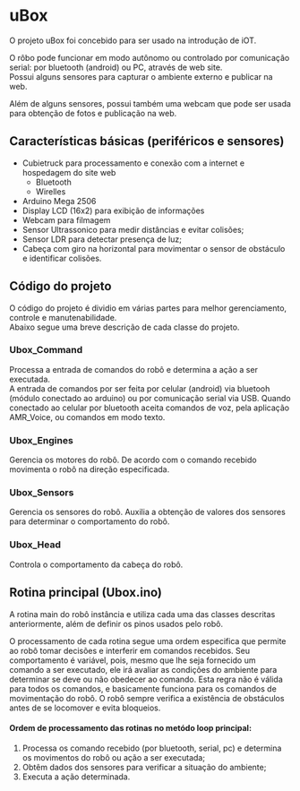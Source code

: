 # uBox

O projeto uBox foi concebido para ser usado na introdução de iOT.

O rôbo pode funcionar em modo autônomo ou controlado por comunicação serial: por bluetooth (android) ou PC, através de web site.  
Possui alguns sensores para capturar o ambiente externo e publicar na web.

Além de alguns sensores, possui também uma webcam que pode ser usada para obtenção de fotos e publicação na web.

## Características básicas (periféricos e sensores)

- Cubietruck para processamento e conexão com a internet e hospedagem do site web
  - Bluetooth
  - Wirelles
- Arduino Mega 2506
- Display LCD (16x2) para exibição de informações
- Webcam para filmagem
- Sensor Ultrassonico para medir distâncias e evitar colisões;
- Sensor LDR para detectar presença de luz;
- Cabeça com giro na horizontal para movimentar o sensor de obstáculo e identificar colisões.

## Código do projeto

O código do projeto é dividio em várias partes para melhor gerenciamento, controle e manutenabilidade.  
Abaixo segue uma breve descrição de cada classe do projeto.

### Ubox_Command

Processa a entrada de comandos do robô e determina a ação a ser executada.  
A entrada de comandos por ser feita por celular (android) via bluetooh (módulo conectado ao arduino) ou por comunicação serial via USB. Quando conectado ao celular por bluetooth aceita comandos de voz, pela aplicação AMR_Voice, ou comandos em modo texto.

### Ubox_Engines

Gerencia os motores do robô. 
De acordo com o comando recebido movimenta o robô na direção especificada.

### Ubox_Sensors

Gerencia os sensores do robô. 
Auxilia a obtenção de valores dos sensores para determinar o comportamento do robô.

### Ubox_Head

Controla o comportamento da cabeça do robô.

## Rotina principal (Ubox.ino)

A rotina main do robô instância e utiliza cada uma das classes descritas anteriormente, além de definir os pinos usados pelo robô.

O processamento de cada rotina segue uma ordem especifica que permite ao robô tomar decisões e interferir em comandos recebidos.
Seu comportamento é variável, pois, mesmo que lhe seja fornecido um comando a ser executado, ele irá avaliar as condições do ambiente para determinar se deve ou não obedecer ao comando. Esta regra não é válida para todos os comandos, e basicamente funciona para os comandos de movimentação do robô. O robô sempre verifica a existência de obstáculos antes de se locomover e evita bloqueios.

#### Ordem de processamento das rotinas no metódo loop principal:
1. Processa os comando recebido (por bluetooth, serial, pc) e determina os movimentos do robô ou ação a ser executada;
2. Obtêm dados dos sensores para verificar a situação do ambiente;
3. Executa a ação determinada.
